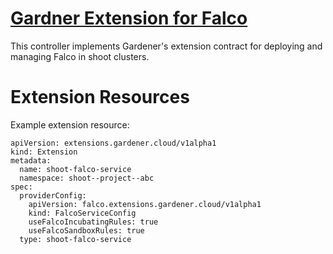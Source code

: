 # [Gardner Extension for Falco](https://gardener.cloud)

This controller implements Gardener's extension contract for deploying and managing Falco in shoot clusters.

# Extension Resources

Example extension resource:

```
apiVersion: extensions.gardener.cloud/v1alpha1
kind: Extension
metadata:
  name: shoot-falco-service
  namespace: shoot--project--abc
spec:
  providerConfig:
    apiVersion: falco.extensions.gardener.cloud/v1alpha1
    kind: FalcoServiceConfig
    useFalcoIncubatingRules: true
    useFalcoSandboxRules: true
  type: shoot-falco-service
```
